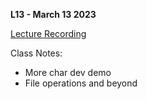 **L13 - March 13 2023**

[Lecture Recording](https://youtu.be/as7Iwq8GKj4)

Class Notes:

* More char dev demo
* File operations and beyond
